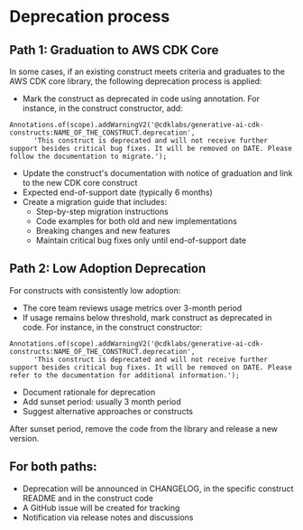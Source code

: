 # Deprecation process

## Path 1: Graduation to AWS CDK Core

In some cases, if an existing construct meets criteria and graduates to the AWS CDK core library, the following deprecation process is applied:

- Mark the construct as deprecated in code using annotation. For instance, in the construct constructor, add:
```
Annotations.of(scope).addWarningV2('@cdklabs/generative-ai-cdk-constructs:NAME_OF_THE_CONSTRUCT.deprecation',
      'This construct is deprecated and will not receive further support besides critical bug fixes. It will be removed on DATE. Please follow the documentation to migrate.');
```
- Update the construct's documentation with notice of graduation and link to the new CDK core construct
- Expected end-of-support date (typically 6 months)
- Create a migration guide that includes:
    - Step-by-step migration instructions
    - Code examples for both old and new implementations
    - Breaking changes and new features
    - Maintain critical bug fixes only until end-of-support date

## Path 2: Low Adoption Deprecation

For constructs with consistently low adoption:

- The core team reviews usage metrics over 3-month period
- If usage remains below threshold, mark construct as deprecated in code. For instance, in the construct constructor:
```
Annotations.of(scope).addWarningV2('@cdklabs/generative-ai-cdk-constructs:NAME_OF_THE_CONSTRUCT.deprecation',
      'This construct is deprecated and will not receive further support besides critical bug fixes. It will be removed on DATE. Please refer to the documentation for additional information.');
```
- Document rationale for deprecation
- Add sunset period: usually 3 month period
- Suggest alternative approaches or constructs

After sunset period, remove the code from the library and release a new version.

## For both paths:

- Deprecation will be announced in CHANGELOG, in the specific construct README and in the construct code
- A GitHub issue will be created for tracking
- Notification via release notes and discussions